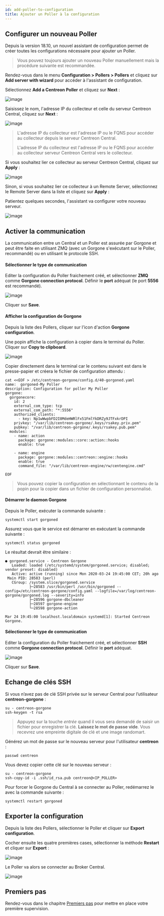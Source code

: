 ```yaml
---
id: add-poller-to-configuration
title: Ajouter un Poller à la configuration
---
```


## Configurer un nouveau Poller

Depuis la version 18.10, un nouvel assistant de configuration permet de créer
toutes les configurations nécessaire pour ajouter un Poller.

> Vous pouvez toujours ajouter un nouveau Poller manuellement mais la procédure
> suivante est recommandée.

Rendez-vous dans le menu **Configuration > Pollers > Pollers** et cliquez sur
**Add server with wizard** pour accéder à l'assistant de configuration.

Sélectionnez **Add a Centreon Poller** et cliquez sur **Next** :

![image](assets/installation/poller/wizard-add-poller-1.png)

Saisissez le nom, l'adresse IP du collecteur et celle du serveur Centreon Central,
cliquez sur **Next** :

![image](assets/installation/poller/wizard-add-poller-2.png)

> L'adresse IP du collecteur est l'adresse IP ou le FQNS pour accéder au collecteur depuis le serveur Centreon Central.
>
> L'adresse IP du collecteur est l'adresse IP ou le FQNS pour accéder au collecteur serveur Centreon Central vers le collecteur.

Si vous souhaitez lier ce collecteur au serveur Centreon Central, cliquez sur **Apply** :

![image](assets/installation/poller/wizard-add-poller-3.png)

Sinon, si vous souhaitez lier ce collecteur à un Remote Server, sélectionnez le Remote Server dans la liste et cliquez
sur **Apply** :

Patientez quelques secondes, l'assistant va configurer votre nouveau serveur.

![image](assets/installation/poller/poller-list-zmq.png)

## Activer la communication

La communication entre un Central et un Poller est assurée par Gorgone et peut
être faite en utilisant ZMQ (avec un Gorgone s'exécutant sur le Poller,
recommandé) ou en utilisant le protocole SSH.

<!--DOCUSAURUS_CODE_TABS-->
<!--Avec ZMQ (Recommandé)-->
#### Sélectionner le type de communication

Editer la configuration du Poller fraichement créé, et sélectionner **ZMQ**
comme **Gorgone connection protocol**. Définir le **port** adéquat (le port
**5556** est recommandé).

![image](assets/installation/poller/poller-edit-zmq.png)

Cliquer sur **Save**.

#### Afficher la configuration de Gorgone

Depuis la liste des Pollers, cliquer sur l'icon d'action **Gorgone
configuration**.

Une popin affiche la configuration à copier dans le terminal du Poller. Cliquer
sur **Copy to clipboard**.

![image](assets/installation/poller/poller-gorgone-display-config.png)

Copier directement dans le terminal car le contenu suivant est dans le
presse-papier et créera le fichier de configuration attendu :

```shell
cat <<EOF > /etc/centreon-gorgone/config.d/40-gorgoned.yaml
name:  gorgoned-My Poller
description: Configuration for poller My Poller
gorgone:
  gorgonecore:
    id: 2
    external_com_type: tcp
    external_com_path: "*:5556"
    authorized_clients:
      - key: Np1wWwpbFD2I0MdeHWRlFx51FmlYkDRZy9JTFxkrDPI
    privkey: "/var/lib/centreon-gorgone/.keys/rsakey.priv.pem"
    pubkey: "/var/lib/centreon-gorgone/.keys/rsakey.pub.pem"
  modules:
    - name: action
      package: gorgone::modules::core::action::hooks
      enable: true

    - name: engine
      package: gorgone::modules::centreon::engine::hooks
      enable: true
      command_file: "/var/lib/centreon-engine/rw/centengine.cmd"

EOF
```

> Vous pouvez copier la configuration en sélectionnant le contenu de la popin
> pour la copier dans un fichier de configuration personnalisé.

#### Démarrer le daemon Gorgone

Depuis le Poller, exécuter la commande suivante :

```shell
systemctl start gorgoned
```

Assurez vous que le service est démarrer en exécutant la commande suivante :

```shell
systemctl status gorgoned
```

Le résultat devrait être similaire :

```shell
● gorgoned.service - Centreon Gorgone
   Loaded: loaded (/etc/systemd/system/gorgoned.service; disabled; vendor preset: disabled)
   Active: active (running) since Mon 2020-03-24 19:45:00 CET; 20h ago
 Main PID: 28583 (perl)
   CGroup: /system.slice/gorgoned.service
           ├─28583 /usr/bin/perl /usr/bin/gorgoned --config=/etc/centreon-gorgone/config.yaml --logfile=/var/log/centreon-gorgone/gorgoned.log --severity=info
           ├─28596 gorgone-dbcleaner
           ├─28597 gorgone-engine
           └─28598 gorgone-action

Mar 24 19:45:00 localhost.localdomain systemd[1]: Started Centreon Gorgone.
```
<!--Avec SSH-->
#### Sélectionner le type de communication

Editer la configuration du Poller fraichement créé, et sélectionner **SSH**
comme **Gorgone connection protocol**. Définir le **port** adéquat.

![image](assets/installation/poller/poller-edit-ssh.png)

Cliquer sur **Save**.

## Echange de clés SSH

Si vous n’avez pas de clé SSH privée sur le serveur Central pour l’utilisateur **centreon-gorgone** :

``` shell
su - centreon-gorgone
ssh-keygen -t rsa
```

> Appuyez sur la touche *entrée* quand il vous sera demandé de saisir un fichier pour enregistrer la clé. **Laissez le
> mot de passe vide**. Vous recevrez une empreinte digitale de clé et une image randomart.

Générez un mot de passe sur le nouveau serveur pour l'utilisateur **centreon** :

``` shell
passwd centreon
```

Vous devez copier cette clé sur le nouveau serveur :

``` shell
su - centreon-gorgone
ssh-copy-id -i .ssh/id_rsa.pub centreon@<IP_POLLER>
```
<!--END_DOCUSAURUS_CODE_TABS-->

Pour forcer le Gorgone du Central à se connecter au Poller, redémarrez le avec
la commande suivante :

```shell
systemctl restart gorgoned
```

## Exporter la configuration

Depuis la liste des Pollers, sélectionner le Poller et cliquer sur **Export
configuration**.

Cocher ensuite les quatre premières cases, sélectionner la méthode **Restart**
et cliquer sur  **Export** :

![image](assets/installation/poller/poller-generate-config.png)

Le Poller va alors se connecter au Broker Central.

![image](assets/installation/poller/poller-list-zmq-started.png)

## Premiers pas

Rendez-vous dans le chapitre [Premiers pas](../tutorials/first-steps.html)
pour mettre en place votre première supervision.
